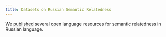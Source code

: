 ```yaml
---
title: Datasets on Russian Semantic Relatedness
---
```


We [published](/downloads/) several open language resources for semantic relatedness in Russian language.
